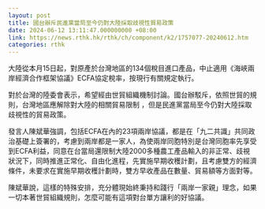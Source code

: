 ```yaml
---
layout: post
title: 國台辦斥民進黨當局至今仍對大陸採取歧視性貿易政策
date: 2024-06-12 13:11:47.000000000 +08:00
link: https://news.rthk.hk/rthk/ch/component/k2/1757077-20240612.htm
categories: rthk
---
```


大陸從本月15日起，對原產於台灣地區的134個稅目進口產品，中止適用《海峽兩岸經濟合作框架協議》ECFA協定稅率，按現行有關規定執行。

對於台灣的陸委會表示，希望經由世貿組織機制討論。國台辦駁斥，依照世貿的規則，台灣地區應解除對大陸的相關貿易限制 ，但是民進黨當局至今仍對大陸採取歧視性的貿易政策。

發言人陳斌華強調，包括ECFA在內的23項兩岸協議，都是在「九二共識」共同政治基礎上簽署的，考慮到兩岸都是一家人，為使兩岸同胞特別是台灣同胞率先享受到ECFA利益，同意在台當局還限制大陸2000多種農工產品輸入的非正常、歧視狀況下，同時推進正常化、自由化進程，先實施早期收穫計劃，且考慮雙方的經濟條件，未要求在實施早期收穫計劃時，雙方早收產品在數量、貿易額等方面對等。

陳斌華說，這樣的特殊安排，充分體現始終秉持和踐行「兩岸一家親」理念，如果一切本著世貿組織規則，怎麼可能有這項對台單方讓利的好協議。
